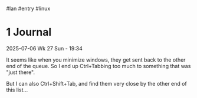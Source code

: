 \#lan #entry #linux

# 1 Journal

2025-07-06 Wk 27 Sun - 19:34

It seems like when you minimize windows, they get sent back to the other end of the queue. So I end up Ctrl+Tabbing too much to something that was "just there".

But I can also Ctrl+Shift+Tab, and find them very close by the other end of this list...
